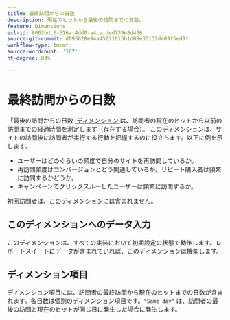 ```yaml
---
title: 最終訪問からの日数
description: 現在のヒットから最後の訪問までの日数。
feature: Dimensions
exl-id: 8063bdc6-516a-4dd0-a4ca-ded739e8d406
source-git-commit: d095628e94a45221815b1d08e35132de09f5ed8f
workflow-type: tm+mt
source-wordcount: '167'
ht-degree: 83%

---
```


# 最終訪問からの日数

「最後の訪問からの日数 [&#x200B; ディメンション &#x200B;](overview.md) は、訪問者の現在のヒットから以前の訪問までの経過時間を測定します（存在する場合）。 このディメンションは、サイトの訪問後に訪問者が実行する行動を把握するのに役立ちます。以下に例を示します。

* ユーザーはどのぐらいの頻度で自分のサイトを再訪問しているか。
* 再訪問頻度はコンバージョンとどう関連しているか。リピート購入者は頻繁に訪問するかどうか。
* キャンペーンでクリックスルーしたユーザーは頻繁に訪問するか。

初回訪問者は、このディメンションには含まれません。

## このディメンションへのデータ入力

このディメンションは、すべての実装において初期設定の状態で動作します。レポートスイートにデータが含まれていれば、このディメンションは機能します。

## ディメンション項目

ディメンション項目には、訪問者の最終訪問から現在のヒットまでの日数が含まれます。各日数は個別のディメンション項目です。`"Same day"` は、訪問者の最後の訪問と現在のヒットが同じ日に発生した場合に発生します。

